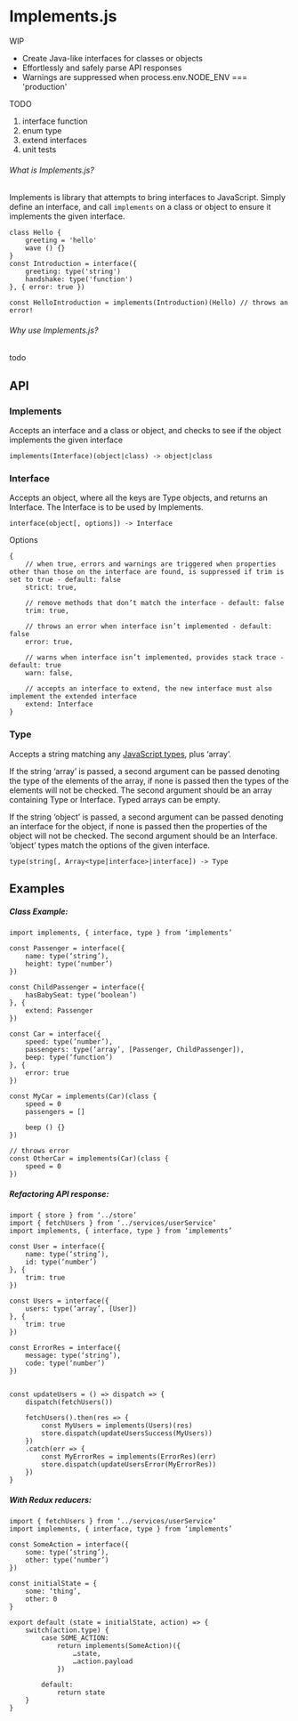 # Implements.js

WIP

* Create Java-like interfaces for classes or objects
* Effortlessly and safely parse API responses
* Warnings are suppressed when process.env.NODE_ENV === 'production'

TODO

1. interface function
2. enum type
3. extend interfaces
4. unit tests

###### What is Implements.js?
Implements is library that attempts to bring interfaces to JavaScript. Simply define an interface, and call `implements` on a class or object to ensure it implements the given interface.
```
class Hello {
    greeting = 'hello'
    wave () {}
}
const Introduction = interface({
    greeting: type('string')
    handshake: type('function')
}, { error: true })

const HelloIntroduction = implements(Introduction)(Hello) // throws an error!
```

###### Why use Implements.js?

todo

## API

### Implements
Accepts an interface and a class or object, and checks to see if the object implements the given interface
```
implements(Interface)(object|class) -> object|class
```

### Interface
Accepts an object, where all the keys are Type objects, and returns an Interface. The Interface is to be used by Implements.
```
interface(object[, options]) -> Interface
```
Options
```
{
    // when true, errors and warnings are triggered when properties other than those on the interface are found, is suppressed if trim is set to true - default: false
    strict: true,

    // remove methods that don’t match the interface - default: false
    trim: true,

    // throws an error when interface isn’t implemented - default: false
    error: true,

    // warns when interface isn’t implemented, provides stack trace - default: true
    warn: false,

    // accepts an interface to extend, the new interface must also implement the extended interface
    extend: Interface
}
```

### Type
Accepts a string matching any [JavaScript types](https://developer.mozilla.org/en-US/docs/Web/JavaScript/Reference/Operators/typeof#Description), plus ‘array’.

If the string ‘array’ is passed, a second argument can be passed denoting the type of the elements of the array, if none is passed then the types of the elements will not be checked. The second argument should be an array containing Type or Interface. Typed arrays can be empty.

If the string ‘object’ is passed, a second argument can be passed denoting an interface for the object, if none is passed then the properties of the object will not be checked. The second argument should be an Interface. ‘object’ types match the options of the given interface.
```
type(string[, Array<type|interface>|interface]) -> Type
```

## Examples

##### Class Example:
```
import implements, { interface, type } from ‘implements’

const Passenger = interface({
    name: type(‘string’),
    height: type(‘number’)
})

const ChildPassenger = interface({
    hasBabySeat: type(‘boolean’)
}, {
    extend: Passenger
})

const Car = interface({
    speed: type(’number’),
    passengers: type(‘array’, [Passenger, ChildPassenger]),
    beep: type(‘function’)
}, {
    error: true
})

const MyCar = implements(Car)(class {
    speed = 0
    passengers = []

    beep () {}
})

// throws error
const OtherCar = implements(Car)(class {
    speed = 0
})
```

##### Refactoring API response:
```
import { store } from ‘../store’
import { fetchUsers } from ‘../services/userService’
import implements, { interface, type } from ‘implements’

const User = interface({
    name: type(‘string’),
    id: type(‘number’)
}, {
    trim: true
})

const Users = interface({
    users: type(‘array’, [User])
}, {
    trim: true
})

const ErrorRes = interface({
    message: type(‘string’),
    code: type(‘number’)
})


const updateUsers = () => dispatch => {
    dispatch(fetchUsers())

    fetchUsers().then(res => {
        const MyUsers = implements(Users)(res)
        store.dispatch(updateUsersSuccess(MyUsers))
    })
    .catch(err => {
        const MyErrorRes = implements(ErrorRes)(err)
        store.dispatch(updateUsersError(MyErrorRes))
    })
}
```

##### With Redux reducers:
```
import { fetchUsers } from ‘../services/userService’
import implements, { interface, type } from ‘implements’

const SomeAction = interface({
    some: type(‘string’),
    other: type(‘number’)
})

const initialState = {
    some: ‘thing’,
    other: 0
}

export default (state = initialState, action) => {
    switch(action.type) {
        case SOME_ACTION:
            return implements(SomeAction)({
                …state,
                …action.payload
            })

        default:
            return state
    }
}
```